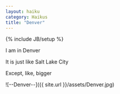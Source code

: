 ```yaml
---
layout: haiku
category: Haikus
title: "Denver"
---
```

{% include JB/setup %}

I am in Denver

It is just like Salt Lake City

Except, like, bigger

![--Denver--]({{ site.url }}/assets/Denver.jpg)